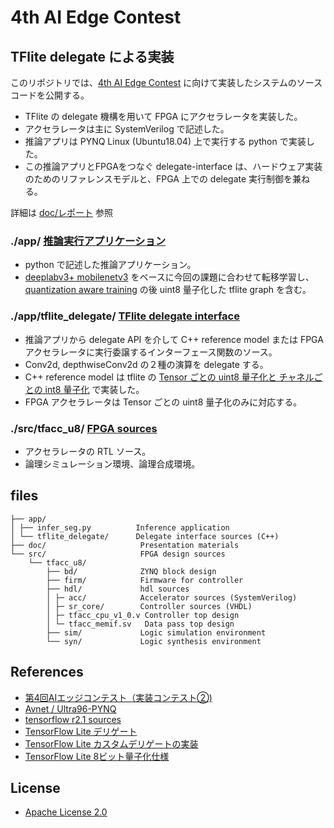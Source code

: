 
# 4th AI Edge Contest

## TFlite delegate による実装

このリポジトリでは、[4th AI Edge Contest](https://signate.jp/competitions/285) に向けて実装したシステムのソースコードを公開する。  
- TFlite の delegate 機構を用いて FPGA にアクセラレータを実装した。
- アクセラレータは主に SystemVerilog で記述した。
- 推論アプリは PYNQ Linux (Ubuntu18.04) 上で実行する python で実装した。
- この推論アプリとFPGAをつなぐ delegate-interface は、ハードウェア実装のためのリファレンスモデルと、FPGA 上での delegate 実行制御を兼ねる。

詳細は [doc/レポート](doc/s_yamashita_report.pdf) 参照

### ./app/ [推論実行アプリケーション](app/README.md)  

- python で記述した推論アプリケーション。  
- [deeplabv3+ mobilenetv3](http://download.tensorflow.org/models/deeplab_mnv3_small_cityscapes_trainfine_2019_11_15.tar.gz) をベースに今回の課題に合わせて転移学習し、[quantization aware training](https://www.tensorflow.org/model_optimization/guide/quantization/training?hl=ja) の後 uint8 量子化した tflite graph を含む。  

### ./app/tflite_delegate/  [TFlite delegate interface](app/tflite_delegate/README.md)  
- 推論アプリから delegate API を介して C++ reference model または FPGA アクセラレータに実行委譲するインターフェース関数のソース。  
- Conv2d, depthwiseConv2d の２種の演算を delegate する。
- C++ reference model は tflite の [Tensor ごとの uint8 量子化と チャネルごとの int8 量子化](https://www.tensorflow.org/lite/performance/quantization_spec) で実装した。
- FPGA アクセラレータは Tensor ごとの uint8 量子化のみに対応する。  


### ./src/tfacc_u8/  [FPGA sources](src/tfacc_u8/README.md)  
- アクセラレータの RTL ソース。
- 論理シミュレーション環境、論理合成環境。


## files
```
├── app/
│ ├── infer_seg.py          Inference application
│ └── tflite_delegate/      Delegate interface sources (C++)
├── doc/                     Presentation materials
└── src/                     FPGA design sources
    └── tfacc_u8/
        ├── bd/              ZYNQ block design
        ├── firm/            Firmware for controller
        ├── hdl/             hdl sources
        │ ├─ acc/            Accelerator sources (SystemVerilog)
        │ ├─ sr_core/        Controller sources (VHDL)
        │ ├─ tfacc_cpu_v1_0.v Controller top design
        │ └─ tfacc_memif.sv   Data pass top design
        ├── sim/             Logic simulation environment
        └── syn/             Logic synthesis environment 

```
## References
- [第4回AIエッジコンテスト（実装コンテスト②)](https://signate.jp/competitions/285)
- [Avnet / Ultra96-PYNQ](https://github.com/Avnet/Ultra96-PYNQ/releases)
- [tensorflow r2.1 sources](https://github.com/tensorflow/tensorflow/tree/r2.1) 
- [TensorFlow Lite デリゲート](https://www.tensorflow.org/lite/performance/delegates)
- [TensorFlow Lite カスタムデリゲートの実装](https://www.tensorflow.org/lite/performance/implementing_delegate#when_should_i_create_a_custom_delegate)
- [TensorFlow Lite 8ビット量子化仕様](https://www.tensorflow.org/lite/performance/quantization_spec) 

## License
- [Apache License 2.0](LICENSE)
